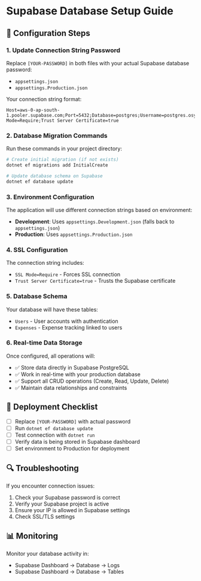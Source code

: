 # Supabase Database Setup Guide

## 🔧 Configuration Steps

### 1. Update Connection String Password
Replace `[YOUR-PASSWORD]` in both files with your actual Supabase database password:
- `appsettings.json`
- `appsettings.Production.json`

Your connection string format:
```
Host=aws-0-ap-south-1.pooler.supabase.com;Port=5432;Database=postgres;Username=postgres.osytnqmhrsafbmgjvdlx;Password=YOUR_ACTUAL_PASSWORD;SSL Mode=Require;Trust Server Certificate=true
```

### 2. Database Migration Commands

Run these commands in your project directory:

```bash
# Create initial migration (if not exists)
dotnet ef migrations add InitialCreate

# Update database schema on Supabase
dotnet ef database update
```

### 3. Environment Configuration

The application will use different connection strings based on environment:
- **Development**: Uses `appsettings.Development.json` (falls back to `appsettings.json`)
- **Production**: Uses `appsettings.Production.json`

### 4. SSL Configuration

The connection string includes:
- `SSL Mode=Require` - Forces SSL connection
- `Trust Server Certificate=true` - Trusts the Supabase certificate

### 5. Database Schema

Your database will have these tables:
- `Users` - User accounts with authentication
- `Expenses` - Expense tracking linked to users

### 6. Real-time Data Storage

Once configured, all operations will:
- ✅ Store data directly in Supabase PostgreSQL
- ✅ Work in real-time with your production database
- ✅ Support all CRUD operations (Create, Read, Update, Delete)
- ✅ Maintain data relationships and constraints

## 🚀 Deployment Checklist

- [ ] Replace `[YOUR-PASSWORD]` with actual password
- [ ] Run `dotnet ef database update`
- [ ] Test connection with `dotnet run`
- [ ] Verify data is being stored in Supabase dashboard
- [ ] Set environment to Production for deployment

## 🔍 Troubleshooting

If you encounter connection issues:
1. Check your Supabase password is correct
2. Verify your Supabase project is active
3. Ensure your IP is allowed in Supabase settings
4. Check SSL/TLS settings

## 📊 Monitoring

Monitor your database activity in:
- Supabase Dashboard → Database → Logs
- Supabase Dashboard → Database → Tables
